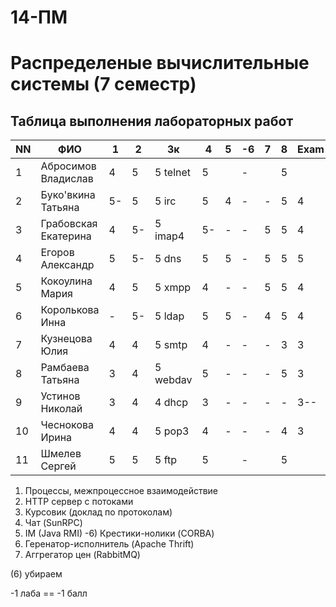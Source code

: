 # 14-ПМ
# Распределеные вычислительные системы (7 семестр)
## Таблица выполнения лабораторных работ

| NN  | ФИО                  | 1   | 2   | 3к        | 4   | 5   | -6  | 7   | 8   | Exam |
| --- | -------------------- | --- | --- | --------- | --- | --- | --- | --- | --- | ---- |
| 1   | Абросимов Владислав  | 4   | 5   | 5 telnet  | 5   |     | -   |     | 5   |      |
| 2   | Буко'вкина Татьяна   | 5-  | 5   | 5 irc     | 5   | 4   | -   | -   | 5   | 4    |
| 3   | Грабовская Екатерина | 4   | 5-  | 5 imap4   | 5-  | -   | -   | 5   | 5   | 4    |
| 4   | Егоров Александр     | 5   | 5-  | 5 dns     | 5   | 5   | -   | 5   | 5   | 5    |
| 5   | Кокоулина Мария      | 4   | 5   | 5 xmpp    | 4   | -   | -   | 5   | 5   | 4    |
| 6   | Королькова Инна      | -   | 5-  | 5 ldap    | 5   | 5   | -   | 4   | 5   | 4    |
| 7   | Кузнецова Юлия       | 4   | 4   | 5 smtp    | 4   | -   | -   | -   | 3   | 3    |
| 8   | Рамбаева Татьяна     | 3   | 4   | 5 webdav  | 5   | -   | -   | -   | 5   | 3    |
| 9   | Устинов Николай      | 3   | 4   | 4 dhcp    | 3   | -   | -   | -   | -   | 3--  |
| 10  | Чеснокова Ирина      | 4   | 4   | 5 pop3    | 4   | -   | -   | -   | 4   | 3    |
| 11  | Шмелев Сергей        | 5   | 5   | 5 ftp     | 5   |     | -   |     | 5   |      |

1) Процессы, межпроцессное взаимодействие
2) HTTP сервер с потоками
3) Курсовик (доклад по протоколам)
4) Чат (SunRPC)
5) IM (Java RMI)
-6) Крестики-нолики (CORBA)
7) Геренатор-исполнитель (Apache Thrift)
8) Аггрегатор цен (RabbitMQ)

(6) убираем

-1 лаба == -1 балл
